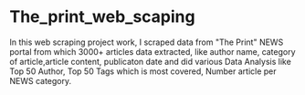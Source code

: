 # The_print_web_scaping
In this web scraping project work, I scraped data from "The Print" NEWS portal from which 3000+ articles data extracted, like author name, 
category of article,article content, publicaton date and did various Data Analysis like Top 50 Author, Top 50 Tags which is most covered, Number article
per NEWS category.
